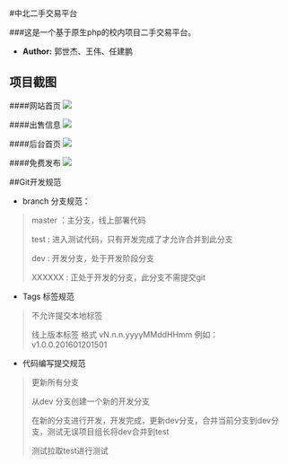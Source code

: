 #中北二手交易平台

###这是一个基于原生php的校内项目二手交易平台。

- **Author:** 郭世杰、王伟、任建鹏

## 项目截图
####网站首页
![](http://okxwqy15v.bkt.clouddn.com/%E4%B8%AD%E5%8C%97%E4%BA%8C%E6%89%8B%E4%BA%A4%E6%98%93%E5%B9%B3%E5%8F%B0-%E9%A6%96%E9%A1%B5.png)

####出售信息
![](http://okxwqy15v.bkt.clouddn.com/%E4%B8%AD%E5%8C%97%E4%BA%8C%E6%89%8B%E4%BA%A4%E6%98%93%E5%B9%B3%E5%8F%B0-%E5%87%BA%E5%94%AE%E4%BF%A1%E6%81%AF.png)

####后台首页
![](http://okxwqy15v.bkt.clouddn.com/%E4%B8%AD%E5%8C%97%E4%BA%8C%E6%89%8B%E4%BA%A4%E6%98%93%E5%B9%B3%E5%8F%B0-%E5%90%8E%E5%8F%B0%E9%A6%96%E9%A1%B5.png)

####免费发布
![](http://okxwqy15v.bkt.clouddn.com/%E4%B8%AD%E5%8C%97%E4%BA%8C%E6%89%8B%E4%BA%A4%E6%98%93%E5%B9%B3%E5%8F%B0-%E5%85%8D%E8%B4%B9%E5%8F%91%E5%B8%83.png)

##Git开发规范
+ branch 分支规范：
> master ：主分支，线上部署代码
> 
> test   : 进入测试代码，只有开发完成了才允许合并到此分支
> 
> dev    : 开发分支，处于开发阶段分支
> 
> XXXXXX : 正处于开发的分支，此分支不需提交git
  
+ Tags 标签规范
> 不允许提交本地标签
> 
> 线上版本标签 格式 vN.n.n.yyyyMMddHHmm 例如：v1.0.0.201601201501

+ 代码编写提交规范
> 更新所有分支
> 
> 从dev 分支创建一个新的开发分支
> 
> 在新的分支进行开发，开发完成，更新dev分支，合并当前分支到dev分支，测试无误项目组长将dev合并到test
> 
> 测试拉取test进行测试